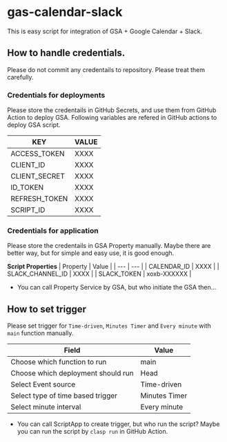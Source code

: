 # gas-calendar-slack

This is easy script for integration of GSA + Google Calendar + Slack.


## How to handle credentials.

Please do not commit any credentails to repository. Please treat them carefully.

### Credentials for deployments

Please store the credentails in GitHub Secrets, and use them from GitHub Action to deploy GSA. Following variables are refered in GitHub actions to deploy GSA script.

| KEY | VALUE |
| --- | --- |
| ACCESS_TOKEN | XXXX |
| CLIENT_ID | XXXX |
| CLIENT_SECRET | XXXX |
| ID_TOKEN | XXXX |
| REFRESH_TOKEN | XXXX |
| SCRIPT_ID | XXXX |


### Credentials for application 

Please store the credentails in GSA Property manually. Maybe there are better way, but for simple and easy use, it is good enough.

**Script Properties**
| Property | Value |
| --- | --- |
| CALENDAR_ID | XXXX |
| SLACK_CHANNEL_ID | XXXX |
| SLACK_TOKEN | xoxb-XXXXXX |

* You can call Property Service by GSA, but who initiate the GSA then...

## How to set trigger

Please set trigger for `Time-driven`, `Minutes Timer` and `Every minute` with `main` function manually.

| Field | Value |
| --- | --- |
| Choose which function to run | main |
| Choose which deployment should run | Head |
| Select Event source | Time-driven |
| Select type of time based trigger | Minutes Timer |
| Select minute interval | Every minute |


 * You can call ScriptApp to create trigger, but who run the script? Maybe you can run the script by `clasp run` in GitHub Action.

